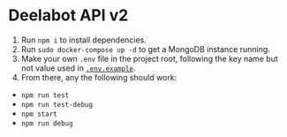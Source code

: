 # Deelabot API v2

1. Run `npm i` to install dependencies.
2. Run `sudo docker-compose up -d` to get a MongoDB instance running.
3. Make your own `.env` file in the project root, following the key name but not value used in [`.env.example`](https://github.com/deelabot/deela-api-v2/blob/main/env.example).
4. From there, any the following should work:
  - `npm run test`
  - `npm run test-debug`
  - `npm start`
  - `npm run debug`
